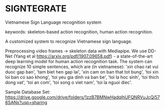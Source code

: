 # SIGNTEGRATE

Vietnamese Sign Language recognition system

keywords: skeleton-based action recognition, human action recognition.

A customized system to recognize Vietnamese sign language.

Preprocessing video frames -> skeleton data with Mediapipe. We use DD-Net (Yang et al https://arxiv.org/pdf/1907.09658.pdf) - a state-of-the-art deep learning model for human action recognition task. The system can recognize 10 simple sentences, which are (in vietnamese): 'xin chao rat vui duoc gap ban', 'tam biet hen gap lai', 'xin cam on ban that tot bung', 'toi xin loi ban co sao khong', 'toi yeu gia dinh va ban be', 'toi la hoc sinh', 'toi thich dong vat', 'toi an com', 'toi song o viet nam', 'toi la nguoi diec'.

Sample Database Set: https://drive.google.com/drive/folders/1zzB7BMNwHadqlhUFQNRVuJcQi576SANx?usp=sharing
